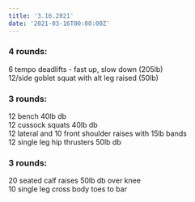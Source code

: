 ```yaml
---
title: '3.16.2021'
date: '2021-03-16T00:00:00Z'
---
```


### 4 rounds:  
6 tempo deadlifts - fast up, slow down (205lb)  
12/side goblet squat with alt leg raised (50lb)      
  
### 3 rounds:  
12 bench 40lb db   
12 cussock squats 40lb db  
12 lateral and 10 front shoulder raises with 15lb bands  
12 single leg hip thrusters 50lb db
  
### 3 rounds:  
20 seated calf raises 50lb db over knee    
10 single leg cross body toes to bar   